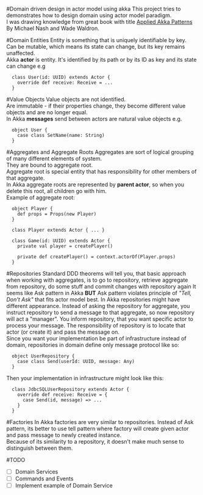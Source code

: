 #Domain driven design in actor model using akka
This project tries to demonstrates how to design domain using actor model paradigm.  
I was drawing knowledge from great book with title [Applied Akka Patterns](http://shop.oreilly.com/product/0636920043577.do)
By Michael Nash and Wade Waldron.

#Domain Entities
Entity is something that is uniquely identifiable by key.  
Can be mutable, which means its state can change, but its key remains unaffected.  
Akka **actor** is entity. It's identified by its path or by its ID as key and its state can change e.g

```
  class User(id: UUID) extends Actor {
    override def receive: Receive = ...
  }
```
#Value Objects
Value objects are not identified.  
Are immutable - if their properties change, they become different value objects and are no longer equal.  
In Akka **messages** send between actors are natural value objects e.g.  

```
  object User {
    case class SetName(name: String)
  }
```
#Aggregates and Aggregate Roots
Aggregates are sort of logical grouping of many different elements of system.  
They are bound to aggregate root.  
Aggregate root is special entity that has responsibility for other members of that aggregate.  
In Akka aggregate roots are represented by **parent actor**, so when you delete this root, all children go with him.  
Example of aggregate root:

```
  object Player {
    def props = Props(new Player)
  }
  
  class Player extends Actor { ... }
  
  class Game(id: UUID) extends Actor {
    private val player = createPlayer()
    
    private def createPlayer() = context.actorOf(Player.props)
  }
```
#Repositories
Standard DDD theorems will tell you, that basic approach when working with aggregates, is to go to repository, retrieve
aggregate from repository, do some stuff and commit changes with repository again It seems like Ask pattern in 
Akka **BUT** Ask pattern violates principle of _"Tell, Don't Ask"_ that fits actor model best.
In Akka repositories might have different appearance. Instead of asking the repository for aggregate, you instruct 
repository to send a message to that aggregate, so now repository will act a "manager". You inform repository, 
that you want specific actor to process your message. The responsibility of repository is to locate that actor 
(or create it) and pass the message on.  
Since you want your implementation be part of infrastructure instead of domain, repositories in domain define only 
message protocol like so:

```
  object UserRepository {
    case class Send(userId: UUID, message: Any)
  }
```
Then your implementation in infrastructure might look like this:

```
  class JdbcSQLUserRepository extends Actor {
    override def receive: Receive = {
      case Send(id, message) => ...
    }
  }
```
#Factories
In Akka factories are very similar to repositories. Instead of Ask pattern, its better to use tell pattern 
where factory will create given actor and pass message to newly created instance.  
Because of its similarity to a repository, it doesn't make much sense to distinguish between them.

#TODO
- [ ] Domain Services
- [ ] Commands and Events
- [ ] Implement example of Domain Service
